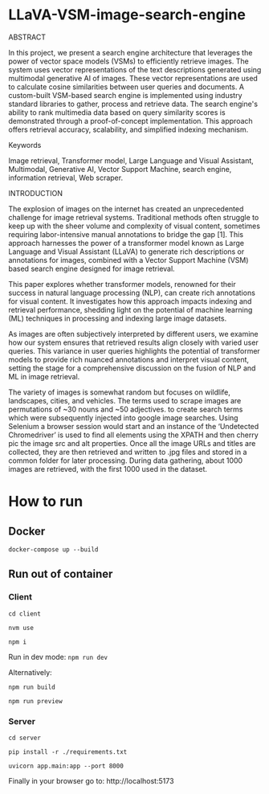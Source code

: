# LLaVA-VSM-image-search-engine

ABSTRACT 

In this project, we present a search engine architecture that leverages the power of vector space models (VSMs) to efficiently retrieve images. The system uses vector representations of the text descriptions generated using multimodal generative AI of images. These vector representations are used to calculate cosine similarities between user queries and documents. A custom-built VSM-based search engine is implemented using industry standard libraries to gather, process and retrieve data. The search engine's ability to rank multimedia data based on query similarity scores is demonstrated through a proof-of-concept implementation. This approach offers retrieval accuracy, scalability, and simplified indexing mechanism.  

Keywords 

Image retrieval, Transformer model, Large Language and Visual Assistant, Multimodal, Generative AI, Vector Support Machine, search engine, information retrieval, Web scraper. 

INTRODUCTION 

The explosion of images on the internet has created an unprecedented challenge for image retrieval systems. Traditional methods often struggle to keep up with the sheer volume and complexity of visual content, sometimes requiring labor-intensive manual annotations to bridge the gap [1]. This approach harnesses the power of a transformer model known as Large Language and Visual Assistant (LLaVA) to generate rich descriptions or annotations for images, combined with a Vector Support Machine (VSM) based search engine designed for image retrieval. 

This paper explores whether transformer models, renowned  for their success in natural language processing (NLP), can create rich annotations for visual content. It investigates how this approach impacts indexing and retrieval performance, shedding light on the potential of machine learning (ML) techniques in processing and indexing large image datasets.  

As images are often subjectively interpreted by different users, we examine how our system ensures that retrieved results align closely with varied user queries. This variance in user queries highlights the potential of transformer models to provide rich nuanced annotations and interpret visual content, setting the stage for a comprehensive discussion on the fusion of NLP and ML in image retrieval. 

The variety of images is somewhat random but focuses on wildlife, landscapes, cities, and vehicles. The terms used to scrape images are permutations of ~30 nouns and ~50 adjectives. to create search terms which were subsequently injected into google image searches. Using Selenium a browser session would start and an instance of the ‘Undetected Chromedriver’ is used to find all elements using the XPATH and then cherry pic the image src and alt properties. Once all the image URLs and titles are collected, they are then retrieved and written to .jpg files and stored in a common folder for later processing. During data gathering, about 1000 images are retrieved, with the first 1000 used in the dataset.  

# How to run

## Docker

`docker-compose up --build`

## Run out of container

### Client
```
cd client

nvm use

npm i 
```
Run in dev mode: `npm run dev`

Alternatively:
```
npm run build

npm run preview 
```

### Server

```
cd server

pip install -r ./requirements.txt 

uvicorn app.main:app --port 8000
```

Finally in your browser go to: http://localhost:5173 
